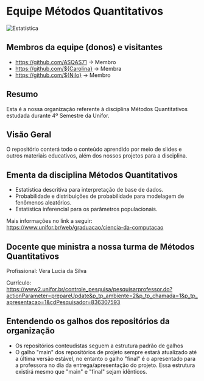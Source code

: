 # Equipe Métodos Quantitativos

![Estatística](https://igti.ufsc.br/wp-content/uploads/2016/09/estatistica1.jpg)

## Membros da equipe (donos) e visitantes
- https://github.com/ASQAS71 -> Membro
- https://github.com/${Carolina} -> Membra
- https://github.com/${Nilo} -> Membro
## Resumo
Esta é a nossa organização referente à disciplina Métodos Quantitativos estudada durante 4º Semestre da Unifor.
## Visão Geral
O repositório conterá todo o conteúdo aprendido por meio de slides e outros materiais educativos, além dos nossos projetos para a disciplina.
## Ementa da disciplina Métodos Quantitativos
- Estatística descritiva para interpretação de base de dados.
- Probabilidade e distribuições de probabilidade para modelagem de fenômenos aleatórios.
- Estatística inferencial para os parâmetros populacionais.

Mais informações no link a seguir: https://www.unifor.br/web/graduacao/ciencia-da-computacao
## Docente que ministra a nossa turma de Métodos Quantitativos
Profissional: Vera Lucia da Silva

Currículo: https://www2.unifor.br/controle_pesquisa/pesquisarprofessor.do?actionParameter=prepareUpdate&p_tp_ambiente=2&p_tp_chamada=1&p_tp_apresentacao=1&cdPesquisador=836307593
## Entendendo os galhos dos repositórios da organização
- Os repositórios conteudistas seguem a estrutura padrão de galhos
- O galho "main" dos repositórios de projeto sempre estará atualizado até a última versão estável, no entanto o galho "final" é o apresentado para a professora no dia da entrega/apresentação do projeto. Essa estrutura existirá mesmo que "main" e "final" sejam idênticos.
